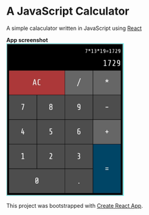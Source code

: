 # A JavaScript Calculator

A simple calaculator written in JavaScript using [React](reactjs.org)

**App screenshot** \
<img src='https://github.com/ramesh-km/js-calculator/blob/master/calculator-screenshot.jpg' alt='calculator app screenshot' height=400px />

This project was bootstrapped with [Create React App](https://github.com/facebook/create-react-app).
